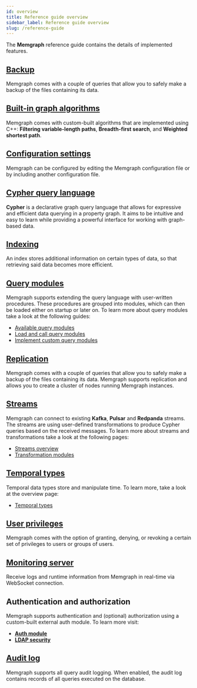 ```yaml
---
id: overview
title: Reference guide overview
sidebar_label: Reference guide overview
slug: /reference-guide
---
```


The **Memgraph** reference guide contains the details of implemented features.

## [Backup](./backup.md)

Memgraph comes with a couple of queries that allow you to safely make a backup
of the files containing its data.

## [Built-in graph algorithms](./graph-algorithms.md)

Memgraph comes with custom-built algorithms that are implemented using C++:
**Filtering variable-length paths**, **Breadth-first search**, and **Weighted
shortest path**.

## [Configuration settings](./configuration.md)

Memgraph can be configured by editing the Memgraph configuration file or by
including another configuration file.

## [Cypher query language](/cypher-manual)

**Cypher** is a declarative graph query language that allows for expressive and
efficient data querying in a property graph. It aims to be intuitive and easy to
learn while providing a powerful interface for working with graph-based data.

## [Indexing](./indexing.md)

An index stores additional information on certain types of data, so that
retrieving said data becomes more efficient.

## [Query modules](/reference-guide/query-modules/overview.md)

Memgraph supports extending the query language with user-written procedures.
These procedures are grouped into modules, which can then be loaded either on
startup or later on. To learn more about query modules take a look at the
following guides:

- [Available query
  modules](/reference-guide/query-modules/available-query-modules.md)
- [Load and call query
  modules](/reference-guide/query-modules/load-call-query-modules.md)
- [Implement custom query
  modules](/how-to-guides/query-modules/implement-query-modules.md)

## [Replication](./replication.md)

Memgraph comes with a couple of queries that allow you to safely make a backup
of the files containing its data. Memgraph supports replication and allows you
to create a cluster of nodes running Memgraph instances.

## [Streams](/reference-guide/streams/overview.md)

Memgraph can connect to existing **Kafka**, **Pulsar** and **Redpanda** streams.
The streams are using user-defined transformations to produce Cypher queries
based on the received messages. To learn more about streams and transformations
take a look at the following pages:

- [Streams overview](/reference-guide/streams/overview.md)
- [Transformation
  modules](/reference-guide/streams/transformation-modules/overview.md)

## [Temporal types](/reference-guide/temporal-types.md)

Temporal data types store and manipulate time. To learn more, take a look at the
overview page:

- [Temporal types](/reference-guide/temporal-types.md)

## [User privileges](./security.md)

Memgraph comes with the option of granting, denying, or revoking a certain set
of privileges to users or groups of users.

## [Monitoring server](/reference-guide/monitoring-server.md)

Receive logs and runtime information from Memgraph in real-time via WebSocket connection.

## Authentication and authorization

Memgraph supports authentication and (optional) authorization using a
custom-built external auth module. To learn more visit:

- **[Auth module](./auth-module.md)**
- **[LDAP security](./ldap-security.md)**

## [Audit log](./audit-log.md)

Memgraph supports all query audit logging. When enabled, the audit log contains
records of all queries executed on the database.
